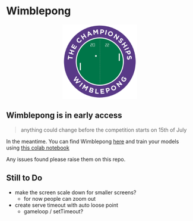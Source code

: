 # Wimblepong

<p align="center">
  <img src="./public/wimblepong.png" alt="Logo" width="200"/>
</p>

## Wimblepong is in early access

> anything could change before the competition starts on 15th of July

In the meantime. You can find Wimblepong [here](https://wimblepong.netlify.app) and train your models using [this colab notebook](./WimblepongCustomTrainingEnv.ipynb)

Any issues found please raise them on this repo.

## Still to Do

- make the screen scale down for smaller screens?
  - for now people can zoom out
- create serve timeout with auto loose point
  - gameloop / setTimeout?
